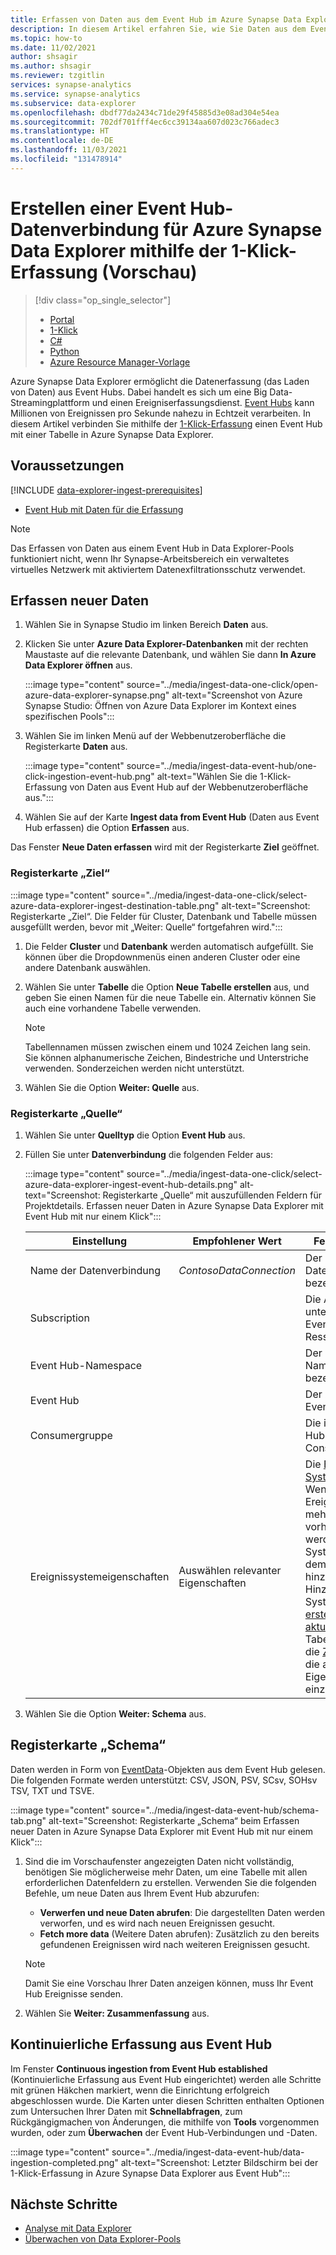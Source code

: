 ```yaml
---
title: Erfassen von Daten aus dem Event Hub im Azure Synapse Data Explorer (Vorschau) mithilfe der 1-Klick-Erfassung
description: In diesem Artikel erfahren Sie, wie Sie Daten aus dem Event Hub in Azure Synapse Data Explorer mit nur einem Klick erfassen (laden).
ms.topic: how-to
ms.date: 11/02/2021
author: shsagir
ms.author: shsagir
ms.reviewer: tzgitlin
services: synapse-analytics
ms.service: synapse-analytics
ms.subservice: data-explorer
ms.openlocfilehash: dbdf77da2434c71de29f45885d3e08ad304e54ea
ms.sourcegitcommit: 702df701fff4ec6cc39134aa607d023c766adec3
ms.translationtype: HT
ms.contentlocale: de-DE
ms.lasthandoff: 11/03/2021
ms.locfileid: "131478914"
---
```

# <a name="use-one-click-ingestion-to-create-an-event-hub-data-connection-for-azure-synapse-data-explorer-preview"></a>Erstellen einer Event Hub-Datenverbindung für Azure Synapse Data Explorer mithilfe der 1-Klick-Erfassung (Vorschau)

> [!div class="op_single_selector"]
> * [Portal](data-explorer-ingest-event-hub-portal.md)
> * [1-Klick](data-explorer-ingest-event-hub-one-click.md)
> * [C\#](data-explorer-ingest-event-hub-csharp.md)
> * [Python](data-explorer-ingest-event-hub-python.md)
> * [Azure Resource Manager-Vorlage](data-explorer-ingest-event-hub-resource-manager.md)

Azure Synapse Data Explorer ermöglicht die Datenerfassung (das Laden von Daten) aus Event Hubs. Dabei handelt es sich um eine Big Data-Streamingplattform und einen Ereigniserfassungsdienst. [Event Hubs](/azure/event-hubs/event-hubs-about) kann Millionen von Ereignissen pro Sekunde nahezu in Echtzeit verarbeiten. In diesem Artikel verbinden Sie mithilfe der [1-Klick-Erfassung](data-explorer-ingest-data-one-click.md) einen Event Hub mit einer Tabelle in Azure Synapse Data Explorer.

## <a name="prerequisites"></a>Voraussetzungen

[!INCLUDE [data-explorer-ingest-prerequisites](../includes/data-explorer-ingest-prerequisites.md)]

- [Event Hub mit Daten für die Erfassung](data-explorer-ingest-event-hub-portal.md#create-an-event-hub)

> [!NOTE]
> Das Erfassen von Daten aus einem Event Hub in Data Explorer-Pools funktioniert nicht, wenn Ihr Synapse-Arbeitsbereich ein verwaltetes virtuelles Netzwerk mit aktiviertem Datenexfiltrationsschutz verwendet.

## <a name="ingest-new-data"></a>Erfassen neuer Daten

1. Wählen Sie in Synapse Studio im linken Bereich **Daten** aus.

1. Klicken Sie unter **Azure Data Explorer-Datenbanken** mit der rechten Maustaste auf die relevante Datenbank, und wählen Sie dann **In Azure Data Explorer öffnen** aus.

    :::image type="content" source="../media/ingest-data-one-click/open-azure-data-explorer-synapse.png" alt-text="Screenshot von Azure Synapse Studio: Öffnen von Azure Data Explorer im Kontext eines spezifischen Pools":::

1. Wählen Sie im linken Menü auf der Webbenutzeroberfläche die Registerkarte **Daten** aus. 

    :::image type="content" source="../media/ingest-data-event-hub/one-click-ingestion-event-hub.png" alt-text="Wählen Sie die 1-Klick-Erfassung von Daten aus Event Hub auf der Webbenutzeroberfläche aus.":::

1. Wählen Sie auf der Karte **Ingest data from Event Hub** (Daten aus Event Hub erfassen) die Option **Erfassen** aus. 

Das Fenster **Neue Daten erfassen** wird mit der Registerkarte **Ziel** geöffnet.

### <a name="destination-tab"></a>Registerkarte „Ziel“

:::image type="content" source="../media/ingest-data-one-click/select-azure-data-explorer-ingest-destination-table.png" alt-text="Screenshot: Registerkarte „Ziel“. Die Felder für Cluster, Datenbank und Tabelle müssen ausgefüllt werden, bevor mit „Weiter: Quelle“ fortgefahren wird.":::

1. Die Felder **Cluster** und **Datenbank** werden automatisch aufgefüllt. Sie können über die Dropdownmenüs einen anderen Cluster oder eine andere Datenbank auswählen.

1. Wählen Sie unter **Tabelle** die Option **Neue Tabelle erstellen** aus, und geben Sie einen Namen für die neue Tabelle ein. Alternativ können Sie auch eine vorhandene Tabelle verwenden. 

    > [!NOTE]
    > Tabellennamen müssen zwischen einem und 1024 Zeichen lang sein. Sie können alphanumerische Zeichen, Bindestriche und Unterstriche verwenden. Sonderzeichen werden nicht unterstützt.

1. Wählen Sie die Option **Weiter: Quelle** aus.

### <a name="source-tab"></a>Registerkarte „Quelle“

1. Wählen Sie unter **Quelltyp** die Option **Event Hub** aus. 

1. Füllen Sie unter **Datenverbindung** die folgenden Felder aus:

    :::image type="content" source="../media/ingest-data-one-click/select-azure-data-explorer-ingest-event-hub-details.png" alt-text="Screenshot: Registerkarte „Quelle“ mit auszufüllenden Feldern für Projektdetails. Erfassen neuer Daten in Azure Synapse Data Explorer mit Event Hub mit nur einem Klick":::

    |**Einstellung** | **Empfohlener Wert** | **Feldbeschreibung**
    |---|---|---|
    | Name der Datenverbindung | *ContosoDataConnection*  | Der Name, der Ihre Datenverbindung bezeichnet
    | Subscription |      | Die Abonnement-ID, unter der sich die Event Hub-Ressource befindet  |
    | Event Hub-Namespace |  | Der Name, der Ihren Namespace bezeichnet |
    | Event Hub |  | Der zu verwendende Event Hub |
    | Consumergruppe |  | Die in Ihrem Event Hub definierte Consumergruppe |
    | Ereignissystemeigenschaften | Auswählen relevanter Eigenschaften | Die [Event Hub-Systemeigenschaften](/azure/service-bus-messaging/service-bus-amqp-protocol-guide#message-annotations). Wenn pro Ereignisnachricht mehrere Datensätze vorhanden sind, werden die Systemeigenschaften dem ersten Datensatz hinzugefügt. Beim Hinzufügen von Systemeigenschaften [erstellen](/azure/data-explorer/kusto/management/create-table-command?context=/azure/synapse-analytics/context/context) oder [aktualisieren](/azure/data-explorer/kusto/management/alter-table-command?context=/azure/synapse-analytics/context/context) Sie das Tabellenschema und die [Zuordnung](/azure/data-explorer/kusto/management/mappings?context=/azure/synapse-analytics/context/context), um die ausgewählten Eigenschaften einzubeziehen. |

1. Wählen Sie die Option **Weiter: Schema** aus.

## <a name="schema-tab"></a>Registerkarte „Schema“

Daten werden in Form von [EventData](/dotnet/api/microsoft.servicebus.messaging.eventdata)-Objekten aus dem Event Hub gelesen. Die folgenden Formate werden unterstützt: CSV, JSON, PSV, SCsv, SOHsv TSV, TXT und TSVE.

<!-- For information on schema mapping with JSON-formatted data, see [Edit the schema](one-click-ingestion-existing-table.md#edit-the-schema).
For information on schema mapping with CSV-formatted data, see [Edit the schema](one-click-ingestion-new-table.md#edit-the-schema). -->

:::image type="content" source="../media/ingest-data-event-hub/schema-tab.png" alt-text="Screenshot: Registerkarte „Schema“ beim Erfassen neuer Daten in Azure Synapse Data Explorer mit Event Hub mit nur einem Klick":::

1. Sind die im Vorschaufenster angezeigten Daten nicht vollständig, benötigen Sie möglicherweise mehr Daten, um eine Tabelle mit allen erforderlichen Datenfeldern zu erstellen. Verwenden Sie die folgenden Befehle, um neue Daten aus Ihrem Event Hub abzurufen:
    * **Verwerfen und neue Daten abrufen**: Die dargestellten Daten werden verworfen, und es wird nach neuen Ereignissen gesucht.
    * **Fetch more data** (Weitere Daten abrufen): Zusätzlich zu den bereits gefundenen Ereignissen wird nach weiteren Ereignissen gesucht. 
    
    > [!NOTE]
    > Damit Sie eine Vorschau Ihrer Daten anzeigen können, muss Ihr Event Hub Ereignisse senden.
        
1. Wählen Sie **Weiter: Zusammenfassung** aus.

## <a name="continuous-ingestion-from-event-hub"></a>Kontinuierliche Erfassung aus Event Hub

Im Fenster **Continuous ingestion from Event Hub established** (Kontinuierliche Erfassung aus Event Hub eingerichtet) werden alle Schritte mit grünen Häkchen markiert, wenn die Einrichtung erfolgreich abgeschlossen wurde. Die Karten unter diesen Schritten enthalten Optionen zum Untersuchen Ihrer Daten mit **Schnellabfragen**, zum Rückgängigmachen von Änderungen, die mithilfe von **Tools** vorgenommen wurden, oder zum **Überwachen** der Event Hub-Verbindungen und -Daten.

:::image type="content" source="../media/ingest-data-event-hub/data-ingestion-completed.png" alt-text="Screenshot: Letzter Bildschirm bei der 1-Klick-Erfassung in Azure Synapse Data Explorer aus Event Hub":::

## <a name="next-steps"></a>Nächste Schritte

- [Analyse mit Data Explorer](../../get-started-analyze-data-explorer.md)
- [Überwachen von Data Explorer-Pools](../data-explorer-monitor-pools.md)
